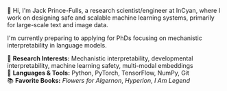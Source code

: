 👋 Hi, I'm Jack Prince-Fulls, a research scientist/engineer at InCyan, where I work on designing safe and scalable machine learning systems, primarily for large-scale text and image data. 

I'm currently preparing to applying for PhDs focusing on mechanistic interpretability in language models.

🔬 **Research Interests:** Mechanistic interpretability, developmental interpretability, machine learning safety, multi-modal embeddings  
🚀 **Languages & Tools:** Python, PyTorch, TensorFlow, NumPy, Git  
📚 **Favorite Books:** *Flowers for Algernon*, *Hyperion*, *I Am Legend*  
